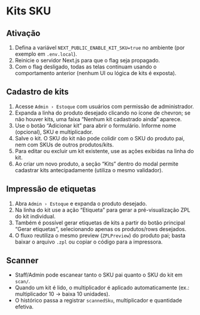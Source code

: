 # Kits SKU

## Ativação

1. Defina a variável `NEXT_PUBLIC_ENABLE_KIT_SKU=true` no ambiente (por exemplo em `.env.local`).
2. Reinicie o servidor Next.js para que o flag seja propagado.
3. Com o flag desligado, todas as telas continuam usando o comportamento anterior (nenhum UI ou lógica de kits é exposta).

## Cadastro de kits

1. Acesse `Admin › Estoque` com usuários com permissão de administrador.
2. Expanda a linha do produto desejado clicando no ícone de chevron; se não houver kits, uma faixa “Nenhum kit cadastrado ainda” aparece.
3. Use o botão “Adicionar kit” para abrir o formulário. Informe nome (opcional), SKU e multiplicador.
4. Salve o kit. O SKU do kit não pode colidir com o SKU do produto pai, nem com SKUs de outros produtos/kits.
5. Para editar ou excluir um kit existente, use as ações exibidas na linha do kit.
6. Ao criar um novo produto, a seção “Kits” dentro do modal permite cadastrar kits antecipadamente (utiliza o mesmo validador).

## Impressão de etiquetas

1. Abra `Admin › Estoque` e expanda o produto desejado.
2. Na linha do kit use a ação “Etiqueta” para gerar a pré-visualização ZPL do kit individual.
3. Também é possível gerar etiquetas de kits a partir do botão principal “Gerar etiquetas”, selecionando apenas os produtos/rows desejados.
4. O fluxo reutiliza o mesmo preview (`ZPLPreview`) do produto pai; basta baixar o arquivo `.zpl` ou copiar o código para a impressora.

## Scanner

- Staff/Admin pode escanear tanto o SKU pai quanto o SKU do kit em `scan/`.
- Quando um kit é lido, o multiplicador é aplicado automaticamente (ex.: multiplicador 10 → baixa 10 unidades).
- O histórico passa a registrar `scannedSku`, multiplicador e quantidade efetiva.
